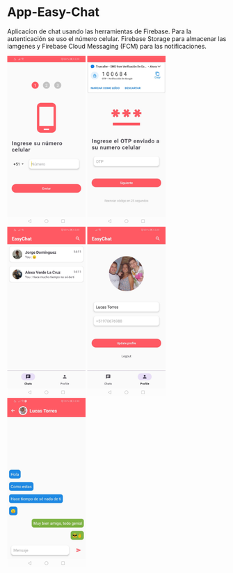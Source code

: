 # App-Easy-Chat
Aplicacíon de chat usando las herramientas de Firebase.
Para la autenticación se uso el número celular. Firebase Storage para almacenar las iamgenes y 
Firebase Cloud Messaging (FCM) para las notificaciones. 

<p float="left">
  <img src="inicio1.jpg" width="180" />
  <img src="inicio2.jpg" width="180" />
  <img src="home.jpg" width="180" />
  <img src="perfil.jpg" width="180" />
  <img src="chat.jpg" width="180" />
</p>
